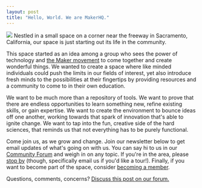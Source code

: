 ```yaml
---
layout: post
title: "Hello, World. We are MakerHQ."
---
```

<img src="{{ site.baseurl }}/images/makerhq_logo_square.png" class="fit image">
<span id="hq">N</span>estled in a small space on a corner near the freeway in Sacramento, California, our space is just starting out its life in the community.

This space started as an idea among a group who sees the power of technology and <a href="https://en.wikipedia.org/wiki/Maker_culture">the Maker movement</a> to come together and create wonderful things. We wanted to create a space where like minded individuals could push the limits in our fields of interest, yet also introduce fresh minds to the possibilities at their fingertips by providing resources and a community to come to in their own education.

We want to be much more than a repository of tools. We want to prove that there are endless opportunities to learn something new, refine existing skills, or gain expertise. We want to create the environment to bounce ideas off one another, working towards that spark of innovation that's able to ignite change. We want to tap into the fun, creative side of the hard sciences, that reminds us that not everything has to be purely functional.

Come join us, as we grow and change. Join our newsletter below to get email updates of what's going on with us. You can say hi to us in our <a href="http://community.makerhq.org">Community Forum</a> and weigh in on any topic. If you're in the area, please <a href="{{ site.baseurl }}/contact-us">stop by</a> (though, specifically email us if you'd like a tour!). Finally, if you want to become part of the space, consider <a href="{{ site.baseurl }}/join">becoming a member</a>.

Questions, comments, concerns? <a href="http://community.makerhq.org/t/hello-world-we-are-maker-hq/">Discuss this post on our forum.</a>
